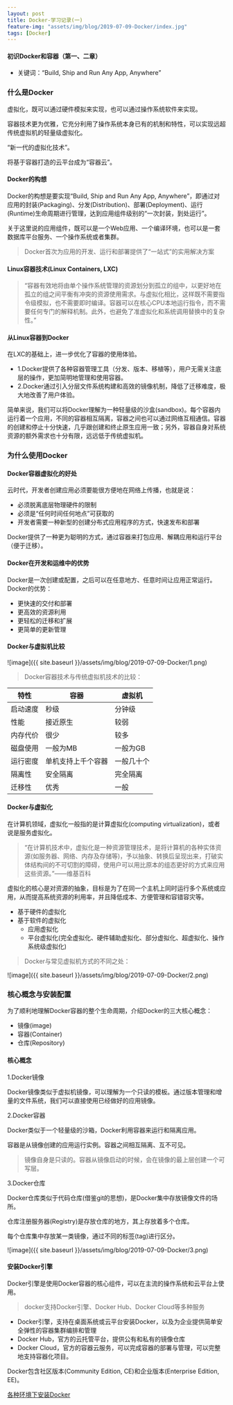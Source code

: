 ```yaml
---
layout: post
title: Docker-学习记录(一)
feature-img: "assets/img/blog/2019-07-09-Docker/index.jpg"
tags: [Docker]
---
```

#### 初识Docker和容器（第一、二章）

* 关键词：“Build, Ship and Run Any App, Anywhere”

### 什么是Docker

虚拟化，既可以通过硬件模拟来实现，也可以通过操作系统软件来实现。

容器技术更为优雅，它充分利用了操作系统本身已有的机制和特性，可以实现远超传统虚拟机的轻量级虚拟化。

“新一代的虚拟化技术”。

将基于容器打造的云平台成为“容器云”。

#### Docker的构想

Docker的构想是要实现“Build, Ship and Run Any App, Anywhere”，即通过对应用的封装(Packaging)、分发(Distribution)、部署(Deployment)、运行(Runtime)生命周期进行管理，达到应用组件级别的“一次封装，到处运行”。

关于这里说的应用组件，既可以是一个Web应用、一个编译环境，也可以是一套数据库平台服务、一个操作系统或者集群。

> Docker首次为应用的开发、运行和部署提供了“一站式”的实用解决方案

#### Linux容器技术(Linux Containers, LXC)

> “容器有效地将由单个操作系统管理的资源划分到孤立的组中，以更好地在孤立的组之间平衡有冲突的资源使用需求。与虚拟化相比，这样既不需要指令级模拟，也不需要即时编译。容器可以在核心CPU本地运行指令，而不需要任何专门的解释机制。此外，也避免了准虚拟化和系统调用替换中的复杂性。”

#### 从Linux容器到Docker

在LXC的基础上，进一步优化了容器的使用体验。

+ 1.Docker提供了各种容器管理工具（分发、版本、移植等），用户无需关注底层的操作，更加简明地管理和使用容器。
+ 2.Docker通过引入分层文件系统构建和高效的镜像机制，降低了迁移难度，极大地改善了用户体验。

简单来说，我们可以将Docker理解为一种轻量级的沙盒(sandbox)。每个容器内运行着一个应用，不同的容器相互隔离，容器之间也可以通过网络互相通信。容器的创建和停止十分快速，几乎跟创建和终止原生应用一致；另外，容器自身对系统资源的额外需求也十分有限，远远低于传统虚拟机。

### 为什么使用Docker

#### Docker容器虚拟化的好处

云时代，开发者创建应用必须要能很方便地在网络上传播，也就是说：

+ 必须脱离底层物理硬件的限制
+ 必须是“任何时间任何地点”可获取的
+ 开发者需要一种新型的创建分布式应用程序的方式，快速发布和部署

Docker提供了一种更为聪明的方式，通过容器来打包应用、解耦应用和运行平台（便于迁移）。

#### Docker在开发和运维中的优势

Docker是一次创建或配置，之后可以在任意地方、任意时间让应用正常运行。Docker的优势：

+ 更快速的交付和部署
+ 更高效的资源利用
+ 更轻松的迁移和扩展
+ 更简单的更新管理

#### Docker与虚拟机比较

![image]({{ site.baseurl }}/assets/img/blog/2019-07-09-Docker/1.png)

> Docker容器技术与传统虚拟机技术的比较：

特性  | 容器  | 虚拟机
--------- | --------- | ---------
启动速度  | 秒级  | 分钟级
性能  | 接近原生  | 较弱
内存代价  | 很少  | 较多
磁盘使用  | 一般为MB  | 一般为GB
运行密度  | 单机支持上千个容器  | 一般几十个
隔离性  | 安全隔离  | 完全隔离
迁移性  | 优秀  | 一般

#### Docker与虚拟化

在计算机领域，虚拟化一般指的是计算虚拟化(computing virtualization)，或者说是服务虚拟化。

> “在计算机技术中，虚拟化是一种资源管理技术，是将计算机的各种实体资源(如服务器、网络、内存及存储等)，予以抽象、转换后呈现出来，打破实体结构间的不可切割的障碍，使用户可以用比原本的组态更好的方式来应用这些资源。”——维基百科

虚拟化的核心是对资源的抽象，目标是为了在同一个主机上同时运行多个系统或应用，从而提高系统资源的利用率，并且降低成本、方便管理和容错容灾等。

+ 基于硬件的虚拟化
+ 基于软件的虚拟化
    + 应用虚拟化
    + 平台虚拟化(完全虚拟化、硬件辅助虚拟化、部分虚拟化、超虚拟化、操作系统级虚拟化)

> Docker与常见虚拟机方式的不同之处：

![image]({{ site.baseurl }}/assets/img/blog/2019-07-09-Docker/2.png)

### 核心概念与安装配置

为了顺利地理解Docker容器的整个生命周期，介绍Docker的三大核心概念：

+ 镜像(image)
+ 容器(Container)
+ 仓库(Repository)

#### 核心概念

1.Docker镜像

Docker镜像类似于虚拟机镜像，可以理解为一个只读的模板。通过版本管理和增量的文件系统，我们可以直接使用已经做好的应用镜像。

2.Docker容器

Docker类似于一个轻量级的沙箱，Docker利用容器来运行和隔离应用。

容器是从镜像创建的应用运行实例。容器之间相互隔离、互不可见。

> 镜像自身是只读的。容器从镜像启动的时候，会在镜像的最上层创建一个可写层。

3.Docker仓库

Docker仓库类似于代码仓库(借鉴git的思想)，是Docker集中存放镜像文件的场所。

仓库注册服务器(Registry)是存放仓库的地方，其上存放着多个仓库。

每个仓库集中存放某一类镜像，通过不同的标签(tag)进行区分。

![image]({{ site.baseurl }}/assets/img/blog/2019-07-09-Docker/3.png)

#### 安装Docker引擎

Docker引擎是使用Docker容器的核心组件，可以在主流的操作系统和云平台上使用。

> docker支持Docker引擎、Docker Hub、Docker Cloud等多种服务

+ Docker引擎，支持在桌面系统或云平台安装Docker，以及为企业提供简单安全弹性的容器集群编排和管理
+ Docker Hub，官方的云托管平台，提供公有和私有的镜像仓库
+ Docker Cloud，官方的容器云服务，可以完成容器的部署与管理，可以完整地支持容器化项目。

Docker包含社区版本(Community Edition, CE)和企业版本(Enterprise Edition, EE)。

[各种环境下安装Docker]()























